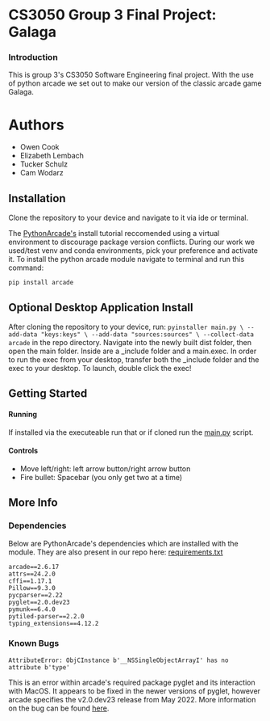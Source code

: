 # CS3050 Group 3 Final Project: Galaga

### Introduction

This is group 3's CS3050 Software Engineering final project. With the use of python arcade we set out to make our version of the classic arcade game Galaga.

# Authors

- Owen Cook
- Elizabeth Lembach
- Tucker Schulz
- Cam Wodarz

## Installation

Clone the repository to your device and navigate to it via ide or terminal.

The [PythonArcade's](https://api.arcade.academy/en/latest/examples/platform_tutorial/step_01.html) install tutorial reccomended using a virtual environment to discourage package version conflicts. During our work we used/test venv and conda environments, pick your preference and activate it. To install the python arcade module navigate to terminal and run this command:

```
pip install arcade
```

## Optional Desktop Application Install
After cloning the repository to your device, run:
    ```
    pyinstaller main.py \
    --add-data "keys:keys" \
    --add-data "sources:sources" \
    --collect-data arcade
    ```
in the repo directory. Navigate into the newly built dist folder, then open the main folder. 
Inside are a _include folder and a main.exec. In order to run the exec from your desktop, transfer both the _include folder and the exec to your desktop. 
To launch, double click the exec!

## Getting Started

#### Running

If installed via the executeable run that or if cloned run the [main.py](main.py) script.

#### Controls

- Move left/right: left arrow button/right arrow button
- Fire bullet: Spacebar (you only get two at a time)

## More Info

### Dependencies

Below are PythonArcade's dependencies which are installed with the module. They are also present in our repo here: [requirements.txt](requirements.txt)

```
arcade==2.6.17
attrs==24.2.0
cffi==1.17.1
Pillow==9.3.0
pycparser==2.22
pyglet==2.0.dev23
pymunk==6.4.0
pytiled-parser==2.2.0
typing_extensions==4.12.2
```

### Known Bugs

```
AttributeError: ObjCInstance b'__NSSingleObjectArrayI' has no attribute b'type'
```

This is an error within arcade's required package pyglet and its interaction with MacOS. It appears to be fixed in the newer versions of pyglet, however arcade specifies the v2.0.dev23 release from May 2022. More information on the bug can be found [here](https://github.com/pyglet/pyglet/releases?q=v2.0.dev23&expanded=true).
